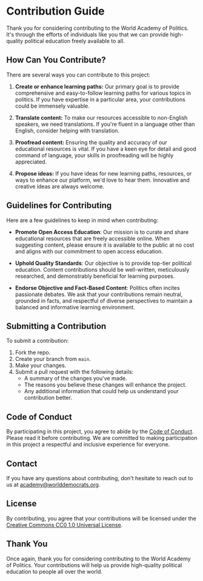 # Contribution Guide

Thank you for considering contributing to the World Academy of Politics. It's through the efforts of individuals like you that we can provide high-quality political education freely available to all.

## How Can You Contribute?

There are several ways you can contribute to this project:

1. **Create or enhance learning paths:** Our primary goal is to provide comprehensive and easy-to-follow learning paths for various topics in politics. If you have expertise in a particular area, your contributions could be immensely valuable.

2. **Translate content:** To make our resources accessible to non-English speakers, we need translations. If you're fluent in a language other than English, consider helping with translation.

3. **Proofread content:** Ensuring the quality and accuracy of our educational resources is vital. If you have a keen eye for detail and good command of language, your skills in proofreading will be highly appreciated.

4. **Propose ideas:** If you have ideas for new learning paths, resources, or ways to enhance our platform, we'd love to hear them. Innovative and creative ideas are always welcome.

## Guidelines for Contributing

Here are a few guidelines to keep in mind when contributing:

- **Promote Open Access Education**: Our mission is to curate and share educational resources that are freely accessible online. When suggesting content, please ensure it is available to the public at no cost and aligns with our commitment to open access education.

- **Uphold Quality Standards**: Our objective is to provide top-tier political education. Content contributions should be well-written, meticulously researched, and demonstrably beneficial for learning purposes.

- **Endorse Objective and Fact-Based Content**: Politics often incites passionate debates. We ask that your contributions remain neutral, grounded in facts, and respectful of diverse perspectives to maintain a balanced and informative learning environment.


## Submitting a Contribution

To submit a contribution:

1. Fork the repo.
2. Create your branch from `main`.
3. Make your changes.
4. Submit a pull request with the following details:
    - A summary of the changes you've made.
    - The reasons you believe these changes will enhance the project.
    - Any additional information that could help us understand your contribution better.

## Code of Conduct

By participating in this project, you agree to abide by the [Code of Conduct](CODE_OF_CONDUCT.md). Please read it before contributing. We are committed to making participation in this project a respectful and inclusive experience for everyone.

## Contact

If you have any questions about contributing, don't hesitate to reach out to us at [academy@worlddemocrats.org](mailto:academy@worlddemocrats.org).

## License

By contributing, you agree that your contributions will be licensed under the [Creative Commons CC0 1.0 Universal License](LICENSE.md).

## Thank You

Once again, thank you for considering contributing to the World Academy of Politics. Your contributions will help us provide high-quality political education to people all over the world.
